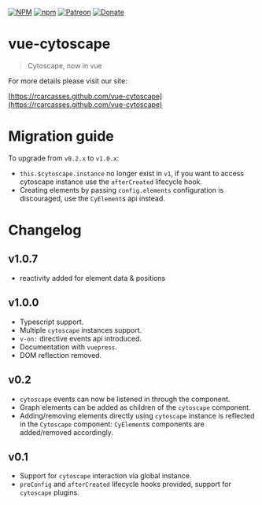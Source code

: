 [![NPM](https://nodei.co/npm/vue-cytoscape.png)](https://nodei.co/npm/vue-cytoscape/)
[![npm](https://img.shields.io/npm/dm/vue-cytoscape.svg?style=flat-square)](https://www.npmjs.com/package/vue-cytoscape)
[![Patreon](https://img.shields.io/badge/patreon-donate-blue.svg?style=flat-square)](https://www.patreon.com/rcarcasses)
[![Donate](https://img.shields.io/badge/Donate-PayPal-blue.svg?style=flat-square)](https://paypal.me/CarcassesQuevedo)
# vue-cytoscape

> Cytoscape, now in vue

For more details please visit our site:

[https://rcarcasses.github.com/vue-cytoscape](https://rcarcasses.github.com/vue-cytoscape)

# Migration guide

To upgrade from `v0.2.x` to `v1.0.x`:

- `this.$cytoscape.instance` no longer exist in `v1`, if you want to access cytoscape instance use the `afterCreated` lifecycle hook.
- Creating elements by passing `config.elements` configuration is discouraged, use the `CyElement`s api instead.


# Changelog

## v1.0.7
- reactivity added for element data & positions

## v1.0.0

- Typescript support.
- Multiple `cytoscape` instances support.
- `v-on:` directive events api introduced.
- Documentation with `vuepress`.
- DOM reflection removed.

## v0.2

- `cytoscape` events can now be listened in through the component.
- Graph elements can be added as children of the `cytoscape` component.
- Adding/removing elements directly using `cytoscape` instance is reflected in the `Cytoscape` component: `CyElement`s
components are added/removed accordingly.

## v0.1

- Support for `cytoscape` interaction via global instance.
- `preConfig` and `afterCreated` lifecycle hooks provided, support for `cytoscape` plugins.
